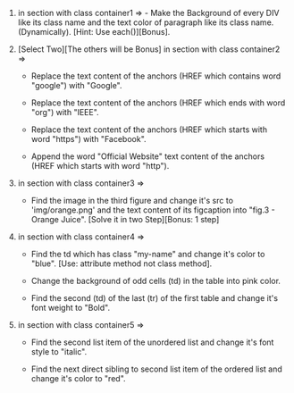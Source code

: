1. in section with class container1 => 
		- Make the Background of every DIV like its class name and the text color of paragraph like its class name. (Dynamically). [Hint: Use each()][Bonus].

2. [Select Two][The others will be Bonus]
   in section with class container2 => 
   - Replace the text content of the anchors (HREF which contains word "google") with "Google".

   - Replace the text content of the anchors (HREF which ends with word "org") with "IEEE".

   - Replace the text content of the anchors (HREF which starts with word "https") with "Facebook".

   - Append the word "Official Website" text content of the anchors (HREF which starts with word "http").

3. in section with class container3 =>
	- Find the image in the third figure and change it's src to 'img/orange.png' and the text content of its figcaption into "fig.3 - Orange Juice". 
	[Solve it in two Step][Bonus: 1 step]

4.  in section with class container4 =>
	- Find the td which has class "my-name" and change it's color to "blue". 
	[Use: attribute method not class method].

	- Change the background of odd cells (td) in the table into pink color.

	- Find the second (td) of the last (tr) of the first table and change it's font weight to "Bold".

5. in section with class container5 =>
	- Find the second list item of the unordered list and change it's font style to "italic".

	- Find the next direct sibling to second list item of the ordered list and change it's color to "red".

